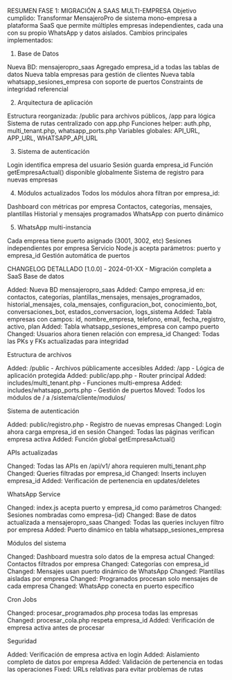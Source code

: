 RESUMEN FASE 1: MIGRACIÓN A SAAS MULTI-EMPRESA
Objetivo cumplido:
Transformar MensajeroPro de sistema mono-empresa a plataforma SaaS que permite múltiples empresas independientes, cada una con su propio WhatsApp y datos aislados.
Cambios principales implementados:
1. Base de Datos

Nueva BD: mensajeropro_saas
Agregado empresa_id a todas las tablas de datos
Nueva tabla empresas para gestión de clientes
Nueva tabla whatsapp_sesiones_empresa con soporte de puertos
Constraints de integridad referencial

2. Arquitectura de aplicación

Estructura reorganizada: /public para archivos públicos, /app para lógica
Sistema de rutas centralizado con app.php
Funciones helper: auth.php, multi_tenant.php, whatsapp_ports.php
Variables globales: API_URL, APP_URL, WHATSAPP_API_URL

3. Sistema de autenticación

Login identifica empresa del usuario
Sesión guarda empresa_id
Función getEmpresaActual() disponible globalmente
Sistema de registro para nuevas empresas

4. Módulos actualizados
Todos los módulos ahora filtran por empresa_id:

Dashboard con métricas por empresa
Contactos, categorías, mensajes, plantillas
Historial y mensajes programados
WhatsApp con puerto dinámico

5. WhatsApp multi-instancia

Cada empresa tiene puerto asignado (3001, 3002, etc)
Sesiones independientes por empresa
Servicio Node.js acepta parámetros: puerto y empresa_id
Gestión automática de puertos


CHANGELOG DETALLADO
[1.0.0] - 2024-01-XX - Migración completa a SaaS
Base de datos

Added: Nueva BD mensajeropro_saas
Added: Campo empresa_id en: contactos, categorías, plantillas_mensajes, mensajes_programados, historial_mensajes, cola_mensajes, configuracion_bot, conocimiento_bot, conversaciones_bot, estados_conversacion, logs_sistema
Added: Tabla empresas con campos: id, nombre_empresa, telefono, email, fecha_registro, activo, plan
Added: Tabla whatsapp_sesiones_empresa con campo puerto
Changed: Usuarios ahora tienen relación con empresa_id
Changed: Todas las PKs y FKs actualizadas para integridad

Estructura de archivos

Added: /public - Archivos públicamente accesibles
Added: /app - Lógica de aplicación protegida
Added: public/app.php - Router principal
Added: includes/multi_tenant.php - Funciones multi-empresa
Added: includes/whatsapp_ports.php - Gestión de puertos
Moved: Todos los módulos de / a /sistema/cliente/modulos/

Sistema de autenticación

Added: public/registro.php - Registro de nuevas empresas
Changed: Login ahora carga empresa_id en sesión
Changed: Todas las páginas verifican empresa activa
Added: Función global getEmpresaActual()

APIs actualizadas

Changed: Todas las APIs en /api/v1/ ahora requieren multi_tenant.php
Changed: Queries filtradas por empresa_id
Changed: Inserts incluyen empresa_id
Added: Verificación de pertenencia en updates/deletes

WhatsApp Service

Changed: index.js acepta puerto y empresa_id como parámetros
Changed: Sesiones nombradas como empresa-{id}
Changed: Base de datos actualizada a mensajeropro_saas
Changed: Todas las queries incluyen filtro por empresa
Added: Puerto dinámico en tabla whatsapp_sesiones_empresa

Módulos del sistema

Changed: Dashboard muestra solo datos de la empresa actual
Changed: Contactos filtrados por empresa
Changed: Categorías con empresa_id
Changed: Mensajes usan puerto dinámico de WhatsApp
Changed: Plantillas aisladas por empresa
Changed: Programados procesan solo mensajes de cada empresa
Changed: WhatsApp conecta en puerto específico

Cron Jobs

Changed: procesar_programados.php procesa todas las empresas
Changed: procesar_cola.php respeta empresa_id
Added: Verificación de empresa activa antes de procesar

Seguridad

Added: Verificación de empresa activa en login
Added: Aislamiento completo de datos por empresa
Added: Validación de pertenencia en todas las operaciones
Fixed: URLs relativas para evitar problemas de rutas